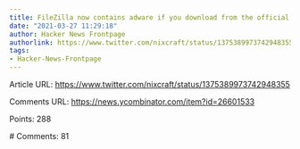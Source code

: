 ```yaml
---
title: FileZilla now contains adware if you download from the official homepage
date: "2021-03-27 11:29:18"
author: Hacker News Frontpage
authorlink: https://www.twitter.com/nixcraft/status/1375389973742948355
tags:
- Hacker-News-Frontpage
---
```


<p>Article URL: <a href="https://www.twitter.com/nixcraft/status/1375389973742948355">https://www.twitter.com/nixcraft/status/1375389973742948355</a></p>
<p>Comments URL: <a href="https://news.ycombinator.com/item?id=26601533">https://news.ycombinator.com/item?id=26601533</a></p>
<p>Points: 288</p>
<p># Comments: 81</p>
